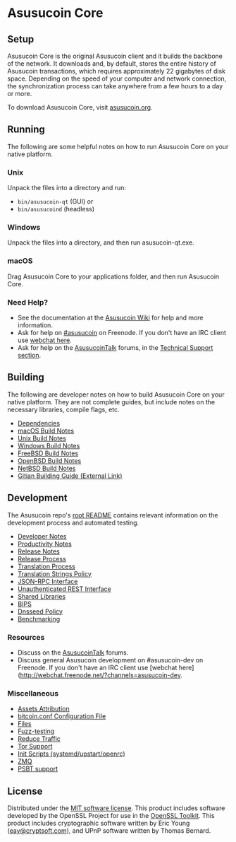 Asusucoin Core
=============

Setup
---------------------
Asusucoin Core is the original Asusucoin client and it builds the backbone of the network. It downloads and, by default, stores the entire history of Asusucoin transactions, which requires approximately 22 gigabytes of disk space. Depending on the speed of your computer and network connection, the synchronization process can take anywhere from a few hours to a day or more.

To download Asusucoin Core, visit [asusucoin.org](https://asusucoin.org/).

Running
---------------------
The following are some helpful notes on how to run Asusucoin Core on your native platform.

### Unix

Unpack the files into a directory and run:

- `bin/asusucoin-qt` (GUI) or
- `bin/asusucoind` (headless)

### Windows

Unpack the files into a directory, and then run asusucoin-qt.exe.

### macOS

Drag Asusucoin Core to your applications folder, and then run Asusucoin Core.

### Need Help?

* See the documentation at the [Asusucoin Wiki](https://asusucoin.info/)
for help and more information.
* Ask for help on [#asusucoin](http://webchat.freenode.net?channels=asusucoin) on Freenode. If you don't have an IRC client use [webchat here](http://webchat.freenode.net?channels=asusucoin).
* Ask for help on the [AsusucoinTalk](https://asusucointalk.io/) forums, in the [Technical Support section](https://asusucointalk.io/c/technical-support).

Building
---------------------
The following are developer notes on how to build Asusucoin Core on your native platform. They are not complete guides, but include notes on the necessary libraries, compile flags, etc.

- [Dependencies](dependencies.md)
- [macOS Build Notes](build-osx.md)
- [Unix Build Notes](build-unix.md)
- [Windows Build Notes](build-windows.md)
- [FreeBSD Build Notes](build-freebsd.md)
- [OpenBSD Build Notes](build-openbsd.md)
- [NetBSD Build Notes](build-netbsd.md)
- [Gitian Building Guide (External Link)](https://github.com/bitcoin-core/docs/blob/master/gitian-building.md)

Development
---------------------
The Asusucoin repo's [root README](/README.md) contains relevant information on the development process and automated testing.

- [Developer Notes](developer-notes.md)
- [Productivity Notes](productivity.md)
- [Release Notes](release-notes.md)
- [Release Process](release-process.md)
- [Translation Process](translation_process.md)
- [Translation Strings Policy](translation_strings_policy.md)
- [JSON-RPC Interface](JSON-RPC-interface.md)
- [Unauthenticated REST Interface](REST-interface.md)
- [Shared Libraries](shared-libraries.md)
- [BIPS](bips.md)
- [Dnsseed Policy](dnsseed-policy.md)
- [Benchmarking](benchmarking.md)

### Resources
* Discuss on the [AsusucoinTalk](https://asusucointalk.io/) forums.
* Discuss general Asusucoin development on #asusucoin-dev on Freenode. If you don't have an IRC client use [webchat here](http://webchat.freenode.net/?channels=asusucoin-dev.

### Miscellaneous
- [Assets Attribution](assets-attribution.md)
- [bitcoin.conf Configuration File](bitcoin-conf.md)
- [Files](files.md)
- [Fuzz-testing](fuzzing.md)
- [Reduce Traffic](reduce-traffic.md)
- [Tor Support](tor.md)
- [Init Scripts (systemd/upstart/openrc)](init.md)
- [ZMQ](zmq.md)
- [PSBT support](psbt.md)

License
---------------------
Distributed under the [MIT software license](/COPYING).
This product includes software developed by the OpenSSL Project for use in the [OpenSSL Toolkit](https://www.openssl.org/). This product includes
cryptographic software written by Eric Young ([eay@cryptsoft.com](mailto:eay@cryptsoft.com)), and UPnP software written by Thomas Bernard.
